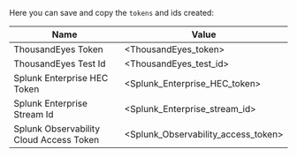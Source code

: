 Here you can save and copy the `tokens` and ids created:

| Name                                    | Value                                                      |
|-----------------------------------------|------------------------------------------------------------|
| ThousandEyes Token                      | <ThousandEyes_token>                                       |
| ThousandEyes Test Id                    | <ThousandEyes_test_id>                                     |
| Splunk Enterprise HEC Token             | <Splunk_Enterprise_HEC_token>                              |
| Splunk Enterprise Stream Id             | <Splunk_Enterprise_stream_id>                              |
| Splunk Observability Cloud Access Token | <Splunk_Observability_access_token>                        |